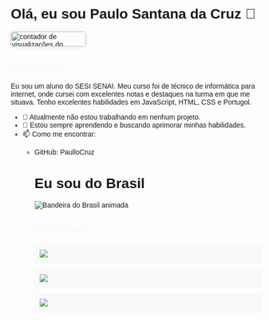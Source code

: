 <!DOCTYPE html>
<html>
<head>
</head>
<body>
    <h1>Olá, eu sou Paulo Santana da Cruz 👋</h1>
    <!--contador de view-->
<a href="https://github.com/PaulloCruz" style="text-decoration: none;">
  <img src="https://komarev.com/ghpvc/?username=PaulloCruz&label=Visualizações+do+Perfil&color=blueviolet&style=flat-square" alt="contador de visualizações do GitHub" style="border-radius: 5px; box-shadow: 0 0 10px rgba(0,0,0,0.1); transition: transform .2s; width: 150px; height: 30px;" onmouseover="this.style.transform='scale(1.05)'" onmouseout="this.style.transform='scale(1)'"/>
</a>

## Sobre mim
Eu sou um aluno do SESI SENAI. Meu curso foi de técnico de informática para internet, onde cursei com excelentes notas e destaques na turma em que me situava. Tenho excelentes habilidades em JavaScript, HTML, CSS e Portugol.

- 🔭 Atualmente não estou trabalhando em nenhum projeto.
- 🌱 Estou sempre aprendendo e buscando aprimorar minhas habilidades.
- 📫 Como me encontrar: 
  - GitHub: PaulloCruz
    


    <h1>Eu sou do Brasil</h1>
    <img src="https://imgur.com/a/TA7q8k6" alt="Bandeira do Brasil animada">



    <style>
        body {
            font-family: Arial, sans-serif;
        }
        .skills {
            list-style-type: none;
            padding: 0;
        }
        .skills li {
            margin-bottom: 10px;
            padding: 10px;
            background-color: #f9f9f9;
            transition: background-color 0.5s ease;
        }
        .skills li:hover {
            background-color: #ddd;
        }
        @keyframes fadeIn {
            from {opacity: 0;}
            to {opacity: 1;}
        }
        h2 {
            animation: fadeIn 2s;
        }
    </style>

    <h2>Habilidades</h2>
    <ul class="skills">
        <li> <a href="https://developer.mozilla.org/pt-BR/docs/Web/JavaScript" ><img src="[https://via.placeholder.com/50](https://www.flaticon.com/br/icone-gratis/js_5968292?term=javascript&page=1&position=3&origin=tag&related_id=5968292)" target="_blank"> </a> </li>
        <li> <a href="https://developer.mozilla.org/pt-BR/docs/Web/HTML"> <img src="https://via.placeholder.com/50" target="_blank"> </a> </li>
        <li> <a href="https://developer.mozilla.org/pt-BR/docs/Web/CSS"> <img src="https://via.placeholder.com/50" target="_blank"> </a> </li>
    </ul>
</body>
</html>

